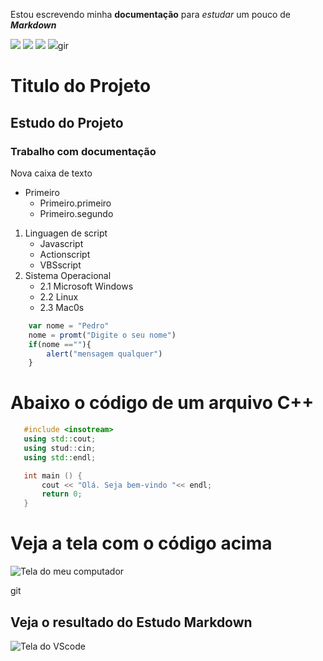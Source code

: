 Estou escrevendo minha **documentação** para *estudar* um
pouco de ***Markdown*** 

![](https://img.shields.io/badge/estudo-markdown-green)
![](https://img.shilds.io/badge/vers%C3%o-1.0.0.1-orange)
![](https://img.shields.io/badge/javascript-bedge-red)
![](https://img.shields.io/badge/Gabriela-blue?logo=github&style=social)gir
# Titulo do Projeto
## Estudo do Projeto
### Trabalho com **documentação**

Nova caixa de texto
* Primeiro 
    * Primeiro.primeiro
    * Primeiro.segundo
1. Linguagen de script
     * Javascript
     * Actionscript
     * VBSscript
2. Sistema Operacional
    - 2.1 Microsoft Windows
    - 2.2 Linux
    - 2.3 Mac0s

 ``` javascript
     var nome = "Pedro"
     nome = promt("Digite o seu nome")
     if(nome ==""){
         alert("mensagem qualquer")
     }
```

# Abaixo o código de um arquivo C++

```c++
   #include <insotream>
   using std::cout;
   using stud::cin;
   using std::endl;

   int main () {
       cout << "Olá. Seja bem-vindo "<< endl;
       return 0;
   } 

```
# Veja a tela com o código acima
![Tela do meu computador](https://images.unsplash.com/photo-1488590528505-98d2b5aba04b?ixid=MnwxMjA3fDB8MHxwaG90by1wYWdlfHx8fGVufDB8fHx8&ixlib=rb-1.2.1&auto=format&fit=crop&w=1050&q=80)

git 

##  Veja o resultado do Estudo Markdown
![Tela do VScode](Capitura.png)
